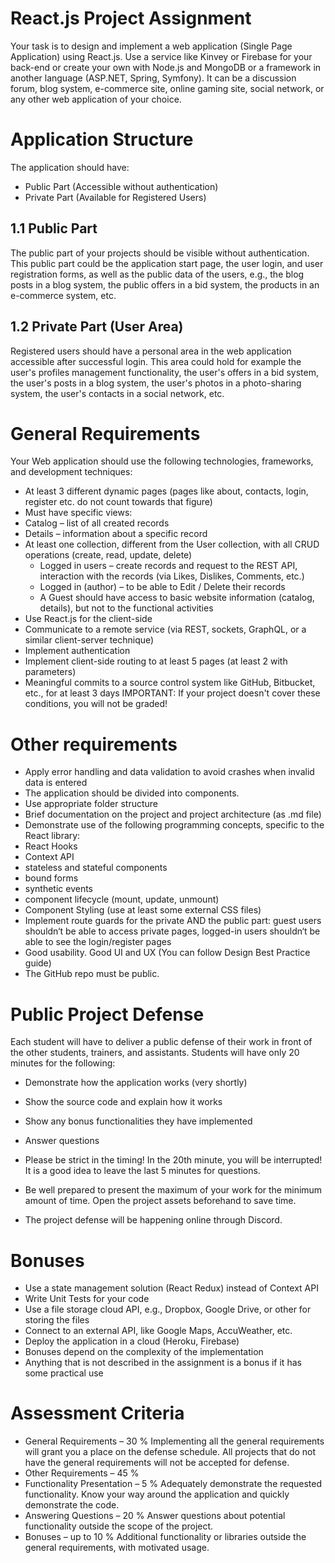 # React.js Project Assignment

Your task is to design and implement a web application (Single Page Application) using React.js. Use a service like Kinvey or Firebase for your back-end or create your own with Node.js and MongoDB or a framework in another language (ASP.NET, Spring, Symfony). It can be a discussion forum, blog system, e-commerce site, online gaming site, social network, or any other web application of your choice.

# Application Structure

The application should have:

- Public Part (Accessible without authentication)
- Private Part (Available for Registered Users)

## 1.1 Public Part

The public part of your projects should be visible without authentication. This public part could be the application start page, the user login, and user registration forms, as well as the public data of the users, e.g., the blog posts in a blog system, the public offers in a bid system, the products in an e-commerce system, etc.

## 1.2 Private Part (User Area)

Registered users should have a personal area in the web application accessible after successful login. This area could hold for example the user's profiles management functionality, the user's offers in a bid system, the user's posts in a blog system, the user's photos in a photo-sharing system, the user's contacts in a social network, etc.

# General Requirements

Your Web application should use the following technologies, frameworks, and development techniques:

- At least 3 different dynamic pages (pages like about, contacts, login, register etc. do not count towards that figure)
- Must have specific views:
- Catalog – list of all created records
- Details – information about a specific record
- At least one collection, different from the User collection, with all CRUD operations (create, read, update, delete)
  - Logged in users – create records and request to the REST API, interaction with the records (via Likes, Dislikes, Comments, etc.)
  - Logged in (author) – to be able to Edit / Delete their records
  - A Guest should have access to basic website information (catalog, details), but not to the functional activities
- Use React.js for the client-side
- Communicate to a remote service (via REST, sockets, GraphQL, or a similar client-server technique)
- Implement authentication
- Implement client-side routing to at least 5 pages (at least 2 with parameters)
- Meaningful commits to a source control system like GitHub, Bitbucket, etc., for at least 3 days
  IMPORTANT: If your project doesn't cover these conditions, you will not be graded!

# Other requirements

- Apply error handling and data validation to avoid crashes when invalid data is entered
- The application should be divided into components.
- Use appropriate folder structure
- Brief documentation on the project and project architecture (as .md file)
- Demonstrate use of the following programming concepts, specific to the React library:
- React Hooks
- Context API
- stateless and stateful components
- bound forms
- synthetic events
- component lifecycle (mount, update, unmount)
- Component Styling (use at least some external CSS files)
- Implement route guards for the private AND the public part: guest users shouldn‘t be able to access private pages, logged-in users shouldn‘t be able to see the login/register pages
- Good usability. Good UI and UX (You can follow Design Best Practice guide)
- The GitHub repo must be public.

# Public Project Defense

Each student will have to deliver a public defense of their work in front of the other students, trainers, and assistants. Students will have only 20 minutes for the following:

- Demonstrate how the application works (very shortly)
- Show the source code and explain how it works
- Show any bonus functionalities they have implemented
- Answer questions

- Please be strict in the timing! In the 20th minute, you will be interrupted! It is a good idea to leave the last 5 minutes for questions.
- Be well prepared to present the maximum of your work for the minimum amount of time. Open the project assets beforehand to save time.
- The project defense will be happening online through Discord.

# Bonuses

- Use a state management solution (React Redux) instead of Context API
- Write Unit Tests for your code
- Use a file storage cloud API, e.g., Dropbox, Google Drive, or other for storing the files
- Connect to an external API, like Google Maps, AccuWeather, etc.
- Deploy the application in a cloud (Heroku, Firebase)
- Bonuses depend on the complexity of the implementation
- Anything that is not described in the assignment is a bonus if it has some practical use

# Assessment Criteria

- General Requirements – 30 %
  Implementing all the general requirements will grant you a place on the defense schedule. All projects that do not have the general requirements will not be accepted for defense.
- Other Requirements – 45 %
- Functionality Presentation – 5 %
  Adequately demonstrate the requested functionality. Know your way around the application and quickly demonstrate the code.
- Answering Questions – 20 %
  Answer questions about potential functionality outside the scope of the project.
- Bonuses – up to 10 %
  Additional functionality or libraries outside the general requirements, with motivated usage.
